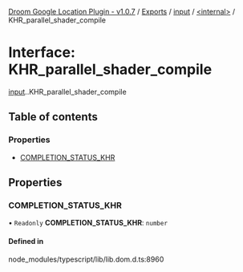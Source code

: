 [Droom Google Location Plugin - v1.0.7](../README.md) / [Exports](../modules.md) / [input](../modules/input.md) / [<internal\>](../modules/input._internal_.md) / KHR\_parallel\_shader\_compile

# Interface: KHR\_parallel\_shader\_compile

[input](../modules/input.md).[<internal>](../modules/input._internal_.md).KHR_parallel_shader_compile

## Table of contents

### Properties

- [COMPLETION\_STATUS\_KHR](input._internal_.KHR_parallel_shader_compile.md#completion_status_khr)

## Properties

### COMPLETION\_STATUS\_KHR

• `Readonly` **COMPLETION\_STATUS\_KHR**: `number`

#### Defined in

node_modules/typescript/lib/lib.dom.d.ts:8960
